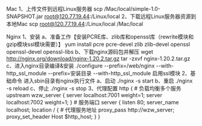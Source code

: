 Mac
1、上传文件到远程Linux服务器
scp /Mac/local/simple-1.0-SNAPSHOT.jar root@120.77.19.44:/Linux/local
2、下载远程Linux服务器资源到本地Mac
scp root@120.77.19.44:/Linux/local /Mac/local

Nginx
1、安装
 a、准备工作【安装PCRE库、zlib库和openssl库（rewrite模块和gzip模块ssl模块需要）】
    yum install pcre pcre-devel zlib zlib-devel openssl openssl-devel openssl-libs
 b、下载nginx源码包并解压
    wget http://nginx.org/download/nginx-1.20.2.tar.gz
    tar -zxvf nginx-1.20.2.tar.gz
 c、进入nginx目录编译&安装
    ./configure --prefix=/web/nginx --with-http_ssl_module
        --prefix=安装目录
        --with-http_ssl_module 启用ssl模块
2、基础命令
 进入sbin目录有nginx执行文件
 a、启动
    ./nginx -s start
 b、重启
    ./nginx -s reload
 c、停止
    ./nginx -s stop
3、代理配置
http {
    # 负载均衡多个服务
    upstream wzw_server {
        server	localhost:7001	weight=1;
        server	localhost:7002	weight=1;
    }
    # 服务端口
    server {
        listen       80;
        server_name  localhost;
        location / {
            # 代理服务地址
            proxy_pass http://wzw_server;
	        proxy_set_header Host $http_host;
        }
}


